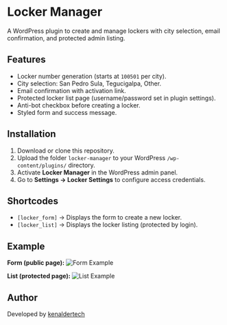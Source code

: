 # Locker Manager

A WordPress plugin to create and manage lockers with city selection, email confirmation, and protected admin listing.

## Features
- Locker number generation (starts at `100501` per city).
- City selection: San Pedro Sula, Tegucigalpa, Other.
- Email confirmation with activation link.
- Protected locker list page (username/password set in plugin settings).
- Anti-bot checkbox before creating a locker.
- Styled form and success message.

## Installation
1. Download or clone this repository.
2. Upload the folder `locker-manager` to your WordPress `/wp-content/plugins/` directory.
3. Activate **Locker Manager** in the WordPress admin panel.
4. Go to **Settings → Locker Settings** to configure access credentials.

## Shortcodes
- `[locker_form]` → Displays the form to create a new locker.
- `[locker_list]` → Displays the locker listing (protected by login).

## Example
**Form (public page):**
![Form Example](https://via.placeholder.com/600x300.png?text=Form+Example)

**List (protected page):**
![List Example](https://via.placeholder.com/600x300.png?text=List+Example)

## Author
Developed by [kenaldertech](https://github.com/kenaldertech)
